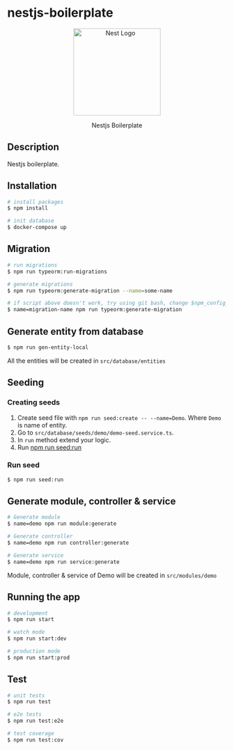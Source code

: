 # nestjs-boilerplate

<p align="center">
  <a href="http://nestjs.com/" target="blank"><img src="https://nestjs.com/img/logo-small.svg" width="200" alt="Nest Logo" /></a>
</p>

[circleci-image]: https://img.shields.io/circleci/build/github/nestjs/nest/master?token=abc123def456
[circleci-url]: https://circleci.com/gh/nestjs/nest

<p align="center">Nestjs Boilerplate</p>

## Description

Nestjs boilerplate.

## Installation

```bash
# install packages
$ npm install

# init database
$ docker-compose up
```

## Migration

```bash
# run migrations
$ npm run typeorm:run-migrations

# generate migrations
$ npm run typeorm:generate-migration --name=some-name

# if script above doesn't work, try using git bash, change $npm_config_name in package.json to %name% and run the following script:
$ name=migration-name npm run typeorm:generate-migration
```

## Generate entity from database

```bash
$ npm run gen-entity-local
```

All the entities will be created in `src/database/entities`

## Seeding

### Creating seeds

1. Create seed file with `npm run seed:create -- --name=Demo`. Where `Demo` is name of entity.
2. Go to `src/database/seeds/demo/demo-seed.service.ts`.
3. In `run` method extend your logic.
4. Run [npm run seed:run](#run-seed)

### Run seed

```bash
$ npm run seed:run
```

## Generate module, controller & service

```bash
# Generate module
$ name=demo npm run module:generate

# Generate controller
$ name=demo npm run controller:generate

# Generate service
$ name=demo npm run service:generate
```

Module, controller & service of Demo will be created in `src/modules/demo`

## Running the app

```bash
# development
$ npm run start

# watch mode
$ npm run start:dev

# production mode
$ npm run start:prod
```

## Test

```bash
# unit tests
$ npm run test

# e2e tests
$ npm run test:e2e

# test coverage
$ npm run test:cov
```
